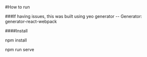 #How to run

###If having issues, this was built using yeo generator
-- Generator: generator-react-webpack

####Install

npm install

npm run serve